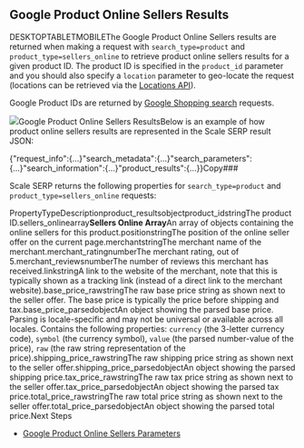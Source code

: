 Google Product Online Sellers Results
-------------------------------------

DESKTOPTABLETMOBILEThe Google Product Online Sellers results are returned when making a request with `search_type=product` and `product_type=sellers_online` to retrieve product online sellers results for a given product ID. The product ID is specified in the `product_id` parameter and you should also specify a `location` parameter to geo-locate the request (locations can be retrieved via the [Locations API](/docs/locations-api/overview)).

Google Product IDs are returned by [Google Shopping search](/docs/search-api/results/google/shopping) requests.

![](https://apiimages.imgix.net/scaleserp/images/png/docs/google_product_online_sellers.png?auto=format&ixlib=react-9.5.1-beta.1&w=600)Google Product Online Sellers ResultsBelow is an example of how product online sellers results are represented in the Scale SERP result JSON:

{"request\_info":{...}"search\_metadata":{...}"search\_parameters":{...}"search\_information":{...}"product\_results":{...}}Copy### 

Scale SERP returns the following properties for `search_type=product` and `product_type=sellers_online` requests:

PropertyTypeDescriptionproduct\_resultsobjectproduct\_idstringThe product ID.sellers\_onlinearray**Sellers Online Array**An array of objects containing the online sellers for this product.positionstringThe position of the online seller offer on the current page.merchantstringThe merchant name of the merchant.merchant\_ratingnumberThe merchant rating, out of 5.merchant\_reviewsnumberThe number of reviews this merchant has received.linkstringA link to the website of the merchant, note that this is typically shown as a tracking link (instead of a direct link to the merchant website).base\_price\_rawstringThe raw base price string as shown next to the seller offer. The base price is typically the price before shipping and tax.base\_price\_parsedobjectAn object showing the parsed base price. Parsing is locale-specific and may not be universal or available across all locales. Contains the following properties: `currency` (the 3-letter currency code), `symbol` (the currency symbol), `value` (the parsed number-value of the price), `raw` (the raw string representation of the price).shipping\_price\_rawstringThe raw shipping price string as shown next to the seller offer.shipping\_price\_parsedobjectAn object showing the parsed shipping price.tax\_price\_rawstringThe raw tax price string as shown next to the seller offer.tax\_price\_parsedobjectAn object showing the parsed tax price.total\_price\_rawstringThe raw total price string as shown next to the seller offer.total\_price\_parsedobjectAn object showing the parsed total price.Next Steps

* [Google Product Online Sellers Parameters](/docs/search-api/searches/google/product-online-sellers)
